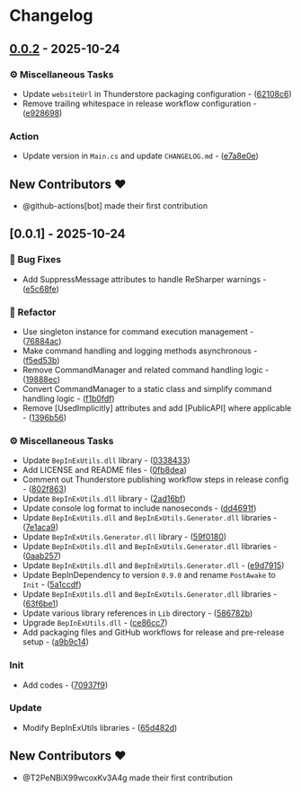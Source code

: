 # Changelog

## [0.0.2](https://github.com/T2PeNBiX99wcoxKv3A4g/BepInEx-Utils.Console/compare/v0.0.1..v0.0.2) - 2025-10-24

### ⚙️ Miscellaneous Tasks

- Update `websiteUrl` in Thunderstore packaging configuration - ([62108c6](https://github.com/T2PeNBiX99wcoxKv3A4g/BepInEx-Utils.Console/commit/62108c6ab1875379a295153d4514a2377e0e022b))
- Remove trailing whitespace in release workflow configuration - ([e928698](https://github.com/T2PeNBiX99wcoxKv3A4g/BepInEx-Utils.Console/commit/e928698587157862735528505e9e8b13c4795987))

### Action

- Update version in `Main.cs` and update `CHANGELOG.md` - ([e7a8e0e](https://github.com/T2PeNBiX99wcoxKv3A4g/BepInEx-Utils.Console/commit/e7a8e0e8366682e2354271acf151cd70b15db058))

## New Contributors ❤️

* @github-actions[bot] made their first contribution

## [0.0.1] - 2025-10-24

### 🐛 Bug Fixes

- Add SuppressMessage attributes to handle ReSharper warnings - ([e5c68fe](https://github.com/T2PeNBiX99wcoxKv3A4g/BepInEx-Utils.Console/commit/e5c68fef7fb43f73d3e1b53b65617d5915621c6d))

### 🚜 Refactor

- Use singleton instance for command execution management - ([76884ac](https://github.com/T2PeNBiX99wcoxKv3A4g/BepInEx-Utils.Console/commit/76884ac893d57014171a61f417a5b8baf33f960f))
- Make command handling and logging methods asynchronous - ([f5ed53b](https://github.com/T2PeNBiX99wcoxKv3A4g/BepInEx-Utils.Console/commit/f5ed53bcdb66991190034f98488617e27f1e8d21))
- Remove CommandManager and related command handling logic - ([19888ec](https://github.com/T2PeNBiX99wcoxKv3A4g/BepInEx-Utils.Console/commit/19888ec2974bf46f7f2693454cbf1e2d5fdb37ea))
- Convert CommandManager to a static class and simplify command handling logic - ([f1b0fdf](https://github.com/T2PeNBiX99wcoxKv3A4g/BepInEx-Utils.Console/commit/f1b0fdf3a46db044e8f84b545085225c18799cf0))
- Remove [UsedImplicitly] attributes and add [PublicAPI] where applicable - ([1396b56](https://github.com/T2PeNBiX99wcoxKv3A4g/BepInEx-Utils.Console/commit/1396b561874cc639f96c8d901784eae05d23a2b9))

### ⚙️ Miscellaneous Tasks

- Update `BepInExUtils.dll` library - ([0338433](https://github.com/T2PeNBiX99wcoxKv3A4g/BepInEx-Utils.Console/commit/033843329bbcc49b20244bd1fcdad8988bacf030))
- Add LICENSE and README files - ([0fb8dea](https://github.com/T2PeNBiX99wcoxKv3A4g/BepInEx-Utils.Console/commit/0fb8deac1f72105c0534963af932756e93a13d91))
- Comment out Thunderstore publishing workflow steps in release config - ([802f863](https://github.com/T2PeNBiX99wcoxKv3A4g/BepInEx-Utils.Console/commit/802f863f6277f71bda43754db17b61f6f93db380))
- Update `BepInExUtils.dll` library - ([2ad16bf](https://github.com/T2PeNBiX99wcoxKv3A4g/BepInEx-Utils.Console/commit/2ad16bf7cad72111117979998634cf1c49085686))
- Update console log format to include nanoseconds - ([dd4691f](https://github.com/T2PeNBiX99wcoxKv3A4g/BepInEx-Utils.Console/commit/dd4691f3d395e9a19563f06051564ecf2c2280fc))
- Update `BepInExUtils.dll` and `BepInExUtils.Generator.dll` libraries - ([7e1aca9](https://github.com/T2PeNBiX99wcoxKv3A4g/BepInEx-Utils.Console/commit/7e1aca9362d9e317bfa91526dd662c2e3bc81ccf))
- Update `BepInExUtils.Generator.dll` library - ([59f0180](https://github.com/T2PeNBiX99wcoxKv3A4g/BepInEx-Utils.Console/commit/59f0180ef4e55069ff1cd00ec1a7921c92e85f33))
- Update `BepInExUtils.dll` and `BepInExUtils.Generator.dll` libraries - ([0aab257](https://github.com/T2PeNBiX99wcoxKv3A4g/BepInEx-Utils.Console/commit/0aab2571458cba299f6fe77d7d0762494fd1a548))
- Update `BepInExUtils.dll` and `BepInExUtils.Generator.dll` - ([e9d7915](https://github.com/T2PeNBiX99wcoxKv3A4g/BepInEx-Utils.Console/commit/e9d7915a84ce56effb9b98ab9768309d7fe991d2))
- Update BepInDependency to version `0.9.0` and rename `PostAwake` to `Init` - ([5a1ccdf](https://github.com/T2PeNBiX99wcoxKv3A4g/BepInEx-Utils.Console/commit/5a1ccdfd821ac6bba50aeb12866b4d37d676d573))
- Update `BepInExUtils.dll` and `BepInExUtils.Generator.dll` libraries - ([63f6be1](https://github.com/T2PeNBiX99wcoxKv3A4g/BepInEx-Utils.Console/commit/63f6be1cd611995b5953a94ab79205a8d806037c))
- Update various library references in `Lib` directory - ([586782b](https://github.com/T2PeNBiX99wcoxKv3A4g/BepInEx-Utils.Console/commit/586782bbb9526f1350265f8342533360b8757a0a))
- Upgrade `BepInExUtils.dll` - ([ce86cc7](https://github.com/T2PeNBiX99wcoxKv3A4g/BepInEx-Utils.Console/commit/ce86cc766fb2545dc0873d43acd3ffd01d624f57))
- Add packaging files and GitHub workflows for release and pre-release setup - ([a9b9c14](https://github.com/T2PeNBiX99wcoxKv3A4g/BepInEx-Utils.Console/commit/a9b9c14c2f77f9db9a48d6167476672b175e316f))

### Init

- Add codes - ([70937f9](https://github.com/T2PeNBiX99wcoxKv3A4g/BepInEx-Utils.Console/commit/70937f93b8eba50943e19a5d9cd44dd8734cd667))

### Update

- Modify BepInExUtils libraries - ([65d482d](https://github.com/T2PeNBiX99wcoxKv3A4g/BepInEx-Utils.Console/commit/65d482dcbe20b9a5afc3d1138f2376451e541aab))

## New Contributors ❤️

* @T2PeNBiX99wcoxKv3A4g made their first contribution

<!-- generated by git-cliff -->
